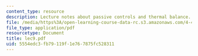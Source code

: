 ```yaml
---
content_type: resource
description: Lecture notes about passive controls and thermal balance.
file: /media/https%3A/open-learning-course-data-rc.s3.amazonaws.com/4-401-introduction-to-building-technology-spring-2006/5554edc3fb79119f1e767875fc528311_lec9.pdf
file_type: application/pdf
resourcetype: Document
title: lec9.pdf
uid: 5554edc3-fb79-119f-1e76-7875fc528311
---
```

